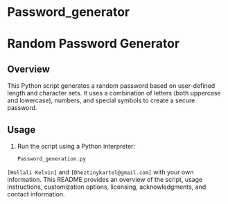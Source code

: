 # Password_generator

# Random Password Generator

## Overview

This Python script generates a random password based on user-defined length and character sets. It uses a combination of letters (both uppercase and lowercase), numbers, and special symbols to create a secure password.

## Usage

1. Run the script using a Python interpreter:

   ```bash
   Password_generation.py

 `[Hollali Kelvin]` and `[Dheztinykartel@gmail.com]` with your own information. 
 This README provides an overview of the script, usage instructions, customization options, licensing, acknowledgments, and contact information.
